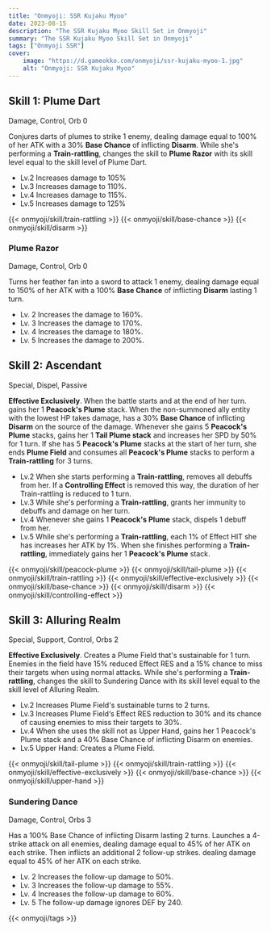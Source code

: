 ```yaml
---
title: "Onmyoji: SSR Kujaku Myoo"
date: 2023-08-15
description: "The SSR Kujaku Myoo Skill Set in Onmyoji"
summary: "The SSR Kujaku Myoo Skill Set in Onmyoji"   
tags: ["Onmyoji SSR"]
cover:
    image: "https://d.gameokko.com/onmyoji/ssr-kujaku-myoo-1.jpg" 
    alt: "Onmyoji: SSR Kujaku Myoo"  
---
```


## Skill 1: Plume Dart
Damage, Control, Orb 0

Conjures darts of plumes to strike 1 enemy, dealing damage equal to 100% of her ATK with a 30% **Base Chance** of inflicting **Disarm**. While she's performing a **Train-rattling**, changes the skill to **Plume Razor** with its skill level equal to the skill level of Plume Dart.

- Lv.2 Increases damage to 105%
- Lv.3 Increases damage to 110%.
- Lv.4 Increases damage to 115%.
- Lv.5 Increases damage to 125%

{{< onmyoji/skill/train-rattling >}}
{{< onmyoji/skill/base-chance >}}
{{< onmyoji/skill/disarm >}}

### Plume Razor
Damage, Control, Orb 0

Turns her feather fan into a sword to attack 1 enemy, dealing damage equal to 150% of her ATK with a 100% **Base Chance** of inflicting **Disarm** lasting 1 turn.

- Lv. 2 Increases the damage to 160%.
- Lv. 3 Increases the damage to 170%.
- Lv. 4 Increases the damage to 180%.
- Lv. 5 Increases the damage to 200%.

## Skill 2: Ascendant
Special, Dispel, Passive

**Effective Exclusively**. When the battle starts and at the end of her turn. gains her 1 **Peacock's Plume** stack. When the non-summoned ally entity with the lowest HP takes damage, has a 30% **Base Chance** of inflicting **Disarm** on the source of the damage. Whenever she gains 5 **Peacock's Plume** stacks, gains her 1 **Tail Plume stack** and increases her SPD by 50% for 1 turn. If she has 5 **Peacock's Plume** stacks at the start of her turn, she ends **Plume Field** and consumes all **Peacock's Plume** stacks to perform a **Train-rattling** for 3 turns.

- Lv.2 When she starts performing a **Train-rattling**, removes all debuffs from her. If a **Controlling Effect** is removed this way, the duration of her Train-rattling is reduced to 1 turn.
- Lv.3 While she's performing a **Train-rattling**, grants her immunity to debuffs and damage on her turn.
- Lv.4 Whenever she gains 1 **Peacock's Plume** stack, dispels 1 debuff from her.
- Lv.5 While she's performing a **Train-rattling**, each 1% of Effect HIT she has increases her ATK by 1%. When she finishes performing a **Train-rattling**, immediately gains her 1 **Peacock's Plume** stack.

{{< onmyoji/skill/peacock-plume >}}
{{< onmyoji/skill/tail-plume >}} 
{{< onmyoji/skill/train-rattling >}}
{{< onmyoji/skill/effective-exclusively >}}
{{< onmyoji/skill/base-chance >}}
{{< onmyoji/skill/disarm >}}
{{< onmyoji/skill/controlling-effect >}}

## Skill 3: Alluring Realm
Special, Support, Control, Orbs 2

**Effective Exclusively**. Creates a Plume Field that's sustainable for 1 turn. Enemies in the field have 15% reduced Effect RES and a 15% chance to miss their targets when using normal attacks. While she's performing a **Train-rattling**, changes the skill to Sundering Dance with its skill level equal to the skill level of Alluring Realm.

- Lv.2 Increases Plume Field's sustainable turns to 2 turns.
- Lv.3 Increases Plume Field‘s Effect RES reduction to 30% and its chance of causing enemies to miss their targets to 30%.
- Lv.4 When she uses the skill not as Upper Hand, gains her 1 Peacock's Plume stack and a 40% Base Chance of inflicting Disarm on enemies.
- Lv.5 Upper Hand: Creates a Plume Field.
 
{{< onmyoji/skill/tail-plume >}} 
{{< onmyoji/skill/train-rattling >}}
{{< onmyoji/skill/effective-exclusively >}}
{{< onmyoji/skill/base-chance >}}
{{< onmyoji/skill/upper-hand >}} 

### Sundering Dance
Damage, Control, Orbs 3

Has a 100% Base Chance of inflicting Disarm lasting 2 turns. Launches a 4-strike attack on all enemies, dealing damage equal to 45% of her ATK on each strike. Then inflicts an additional 2 follow-up strikes. dealing damage equal to 45% of her ATK on each strike.

- Lv. 2 Increases the follow-up damage to 50%.
- Lv. 3 Increases the follow-up damage to 55%.
- Lv. 4 Increases the follow-up damage to 60%.
- Lv. 5 The follow-up damage ignores DEF by 240.

{{< onmyoji/tags >}}